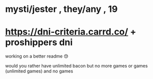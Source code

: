 # mysti/jester , they/any , 19

# https://dni-criteria.carrd.co/ + proshippers dni

working on a better readme 😓

would you rather have unlimited bacon but no more games or games (unlimited games) and no games
